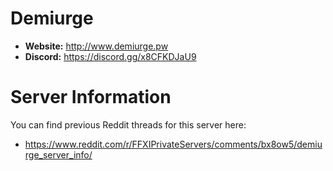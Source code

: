 # Demiurge

  - **Website:** http://www.demiurge.pw
  - **Discord:** https://discord.gg/x8CFKDJaU9

# Server Information

You can find previous Reddit threads for this server here:

  - https://www.reddit.com/r/FFXIPrivateServers/comments/bx8ow5/demiurge_server_info/
